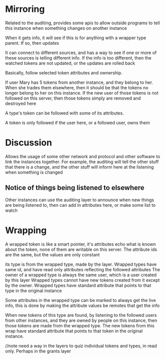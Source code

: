 # Mirroring

Related to the auditing, provides some apis to allow outside programs to tell this instance when something changes on another instance

When it gets info, it will see if this is for 
anything with a wrapper type parent.
If so, then updates

It can connect to different sources, and has a way to see if one or more of these sources is telling different info.
If the info is too different, then the watched tokens are not updated, or the updates are rolled back

Basically, follow selected token attributes and ownership.

If user Mary has 5 tokens from another instance, and they belong to her.
When she trades them elsewhere, then it should be that the tokens no longer belong to her on this instance.
If the new user of those tokens is not followed on this server, then those tokens simply are removed and destroyed here

A type's token can be followed with some of its attributes.

A token is only followed if the user here, or a followed user, owns them

# Discussion

Allows the usage of some other network and protocol and other software to link the instances together.
For example, the auditing will tell the other stuff that there is a change, and the other stuff will inform here at the listening when something is changed

## Notice of things being listened to elsewhere

Other instances can use the auditing layer to announce when new things are being listened to, then can add in attributes here, or make some list to watch


# Wrapping

A wrapped token is like a smart pointer, it's attributes echo what is known about the token, none of them are writable on this server.
The attribute ids are the same, but the values are only constant

its type is from the wrapped type, made by the layer.
Wrapped types have same id, and have read only attributes reflecting the followed attributes
The owner of a wrapped type is always the same user, which is a user created by this layer
Wrapped types cannot have new tokens created from it except by the owner.
Wrapped types have standard attribute that points to that type in the original instance

Some attributes in the wrapped type can be marked to always get the live info, this is done by making the attribute values be remotes that get the info


When new tokens of this type are found, by listening to the followed users from other instances,
and they are owned by people on this instance, then those tokens are made from the wrapped type.
The new tokens from this wrap have standard attribute that points to that token in the original instance.



//note need a way in the layers to quiz individual tokens and types, in read only. Perhaps in the grants layer